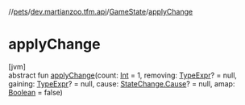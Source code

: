 //[pets](../../../index.md)/[dev.martianzoo.tfm.api](../index.md)/[GameState](index.md)/[applyChange](apply-change.md)

# applyChange

[jvm]\
abstract fun [applyChange](apply-change.md)(count: [Int](https://kotlinlang.org/api/latest/jvm/stdlib/kotlin/-int/index.html) = 1, removing: [TypeExpr](../../dev.martianzoo.tfm.pets.ast/-type-expr/index.md)? = null, gaining: [TypeExpr](../../dev.martianzoo.tfm.pets.ast/-type-expr/index.md)? = null, cause: [StateChange.Cause](../../dev.martianzoo.tfm.data/-state-change/-cause/index.md)? = null, amap: [Boolean](https://kotlinlang.org/api/latest/jvm/stdlib/kotlin/-boolean/index.html) = false)
